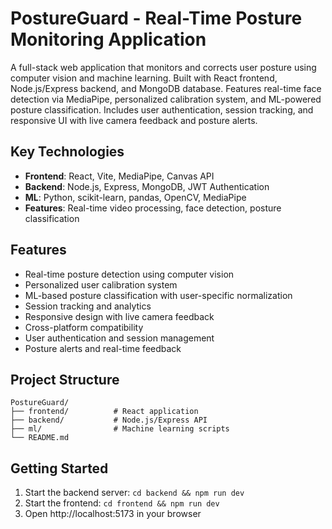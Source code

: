 ﻿# PostureGuard - Real-Time Posture Monitoring Application

A full-stack web application that monitors and corrects user posture using computer vision and machine learning. Built with React frontend, Node.js/Express backend, and MongoDB database. Features real-time face detection via MediaPipe, personalized calibration system, and ML-powered posture classification. Includes user authentication, session tracking, and responsive UI with live camera feedback and posture alerts.

## Key Technologies

- **Frontend**: React, Vite, MediaPipe, Canvas API
- **Backend**: Node.js, Express, MongoDB, JWT Authentication
- **ML**: Python, scikit-learn, pandas, OpenCV, MediaPipe
- **Features**: Real-time video processing, face detection, posture classification

## Features

- Real-time posture detection using computer vision
- Personalized user calibration system
- ML-based posture classification with user-specific normalization
- Session tracking and analytics
- Responsive design with live camera feedback
- Cross-platform compatibility
- User authentication and session management
- Posture alerts and real-time feedback

## Project Structure

```
PostureGuard/
├── frontend/          # React application
├── backend/           # Node.js/Express API
├── ml/                # Machine learning scripts
└── README.md
```

## Getting Started

1. Start the backend server: `cd backend && npm run dev`
2. Start the frontend: `cd frontend && npm run dev`
3. Open http://localhost:5173 in your browser

